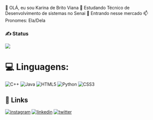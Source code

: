  👋 OLÁ, eu sou Karina de Brito Viana
👀 Estudando Técnico de Desenvolvimento de sistemas no Senai
🌱 Entrando nesse mercado
📫 Pronomes: Ela/Dela


### ✍️ Status
![](https://github-readme-stats.vercel.app/api?username=KarinaViana&theme=vue-dark&show_icons=true&hide_border=true&count_private=true)


<!-- Proudly created with GPRM ( https://gprm.itsvg.in ) -->

# 💻 Linguagens:
![C++](https://img.shields.io/badge/c++-%2300599C.svg?style=for-the-badge&logo=c%2B%2B&logoColor=white) ![Java](https://img.shields.io/badge/java-%23ED8B00.svg?style=for-the-badge&logo=openjdk&logoColor=white) ![HTML5](https://img.shields.io/badge/html5-%23E34F26.svg?style=for-the-badge&logo=html5&logoColor=white) ![Python](https://img.shields.io/badge/python-3670A0?style=for-the-badge&logo=python&logoColor=ffdd54) ![CSS3](https://img.shields.io/badge/css3-%231572B6.svg?style=for-the-badge&logo=css3&logoColor=white)
<!--- ultimo--->
## 🔗 Links
[![instagram](https://img.shields.io/badge/my_portfolio-000?style=for-the-badge&logo=ko-fi&logoColor=white)](https://www.instagram.com/karinaibrito/?hl=pt)
[![linkedin](https://img.shields.io/badge/linkedin-0A66C2?style=for-the-badge&logo=linkedin&logoColor=white)](https://www.linkedin.com/in/karina-viana-52174b2b1/)
[![twitter](https://img.shields.io/badge/twitter-1DA1F2?style=for-the-badge&logo=twitter&logoColor=white)](https://twitter.com/)
